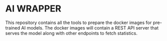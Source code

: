 # AI WRAPPER

This repository contains all the tools to prepare the docker images for pre-trained AI models.
The docker images will contain a REST API server that serves the model along with other endpoints to fetch statistics.